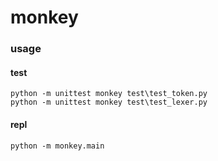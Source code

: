 # monkey

### usage

#### test
```
python -m unittest monkey test\test_token.py
python -m unittest monkey test\test_lexer.py
```

#### repl
```
python -m monkey.main
```